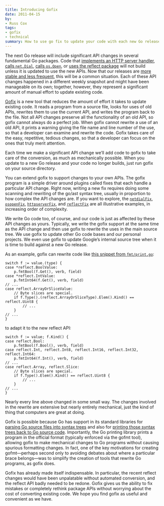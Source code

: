 ```yaml
---
title: Introducing Gofix
date: 2011-04-15
by:
- Russ Cox
tags:
- gofix
- technical
summary: How to use go fix to update your code with each new Go release.
---
```



The next Go release will include significant API changes in several fundamental Go packages.
Code that [implements an HTTP server handler](http://codereview.appspot.com/4239076),
[calls `net.Dial`](http://codereview.appspot.com/4244055),
[calls `os.Open`](http://codereview.appspot.com/4357052),
or [uses the reflect package](http://codereview.appspot.com/4281055) will
not build unless it is updated to use the new APIs.
Now that our releases are [more stable and less frequent](/blog/go-becomes-more-stable),
this will be a common situation.
Each of these API changes happened in a different weekly snapshot and might
have been manageable on its own;
together, however, they represent a significant amount of manual effort
to update existing code.

[Gofix](/cmd/fix/) is a new tool that reduces the amount
of effort it takes to update existing code.
It reads a program from a source file, looks for uses of old APIs,
rewrites them to use the current API, and writes the program back to the file.
Not all API changes preserve all the functionality of an old API,
so gofix cannot always do a perfect job.
When gofix cannot rewrite a use of an old API,
it prints a warning giving the file name and line number of the use,
so that a developer can examine and rewrite the code.
Gofix takes care of the easy, repetitive,
tedious changes, so that a developer can focus on the ones that truly merit attention.

Each time we make a significant API change we’ll add code to gofix to
take care of the conversion,
as much as mechanically possible.
When you update to a new Go release and your code no longer builds,
just run gofix on your source directory.

You can extend gofix to support changes to your own APIs.
The gofix program is a simple driver around plugins called fixes that each
handle a particular API change.
Right now, writing a new fix requires doing some scanning and rewriting
of the go/ast syntax tree,
usually in proportion to how complex the API changes are.
If you want to explore, the [`netdialFix`](https://go.googlesource.com/go/+/go1/src/cmd/fix/netdial.go),
[`osopenFix`](https://go.googlesource.com/go/+/go1/src/cmd/fix/osopen.go),
[`httpserverFix`](https://go.googlesource.com/go/+/go1/src/cmd/fix/httpserver.go),
and [`reflectFix`](https://go.googlesource.com/go/+/go1/src/cmd/fix/reflect.go)
are all illustrative examples,
in increasing order of complexity.

We write Go code too, of course, and our code is just as affected by these
API changes as yours.
Typically, we write the gofix support at the same time as the API change
and then use gofix to rewrite the uses in the main source tree.
We use gofix to update other Go code bases and our personal projects.
We even use gofix to update Google’s internal source tree when it is time
to build against a new Go release.

As an example, gofix can rewrite code like [this snippet from `fmt/print.go`](http://codereview.appspot.com/4353043/diff/10001/src/pkg/fmt/print.go#newcode657):

	switch f := value.(type) {
	case *reflect.BoolValue:
	    p.fmtBool(f.Get(), verb, field)
	case *reflect.IntValue:
	    p.fmtInt64(f.Get(), verb, field)
	// ...
	case reflect.ArrayOrSliceValue:
	    // Byte slices are special.
	    if f.Type().(reflect.ArrayOrSliceType).Elem().Kind() == reflect.Uint8 {
	        // ...
	    }
	// ...
	}

to adapt it to the new reflect API:

	switch f := value; f.Kind() {
	case reflect.Bool:
	    p.fmtBool(f.Bool(), verb, field)
	case reflect.Int, reflect.Int8, reflect.Int16, reflect.Int32, reflect.Int64:
	    p.fmtInt64(f.Int(), verb, field)
	// ...
	case reflect.Array, reflect.Slice:
	    // Byte slices are special.
	    if f.Type().Elem().Kind() == reflect.Uint8 {
	        // ...
	    }
	// ...
	}

Nearly every line above changed in some small way.
The changes involved in the rewrite are extensive but nearly entirely mechanical,
just the kind of thing that computers are great at doing.

Gofix is possible because Go has support in its standard libraries for [parsing Go source files into syntax trees](/pkg/go/parser)
and also for [printing those syntax trees back to Go source code](/pkg/go/printer).
Importantly, the Go printing library prints a program in the official format
(typically enforced via the gofmt tool),
allowing gofix to make mechanical changes to Go programs without causing
spurious formatting changes.
In fact, one of the key motivations for creating gofmt—perhaps second
only to avoiding debates about where a particular brace belongs—was to
simplify the creation of tools that rewrite Go programs, as gofix does.

Gofix has already made itself indispensable.
In particular, the recent reflect changes would have been unpalatable without
automated conversion,
and the reflect API badly needed to be redone.
Gofix gives us the ability to fix mistakes or completely rethink package
APIs without worrying about the cost of converting existing code.
We hope you find gofix as useful and convenient as we have.

